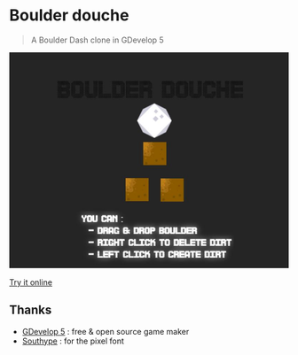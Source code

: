 # Boulder douche

> A Boulder Dash clone in GDevelop 5

![demo](designs/v0.0.1.jpg)

[Try it online](https://games.gdevelop-app.com/game-f8366028-0595-4259-bfc6-381dbbd03ff4/index.html)

## Thanks

- [GDevelop 5](https://gdevelop-app.com) : free & open source game maker
- [Southype](http://www.southype.com) : for the pixel font
